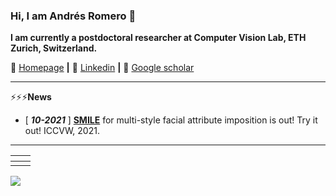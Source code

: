 ### Hi, I am Andrés Romero 🎃

**I am currently a postdoctoral researcher at Computer Vision Lab, ETH Zurich, Switzerland.**

🏡 [Homepage](https://afromero.co/) **|** 
👔 [Linkedin](https://www.linkedin.com/in/afromero/) **|** 
📰 [Google scholar](https://scholar.google.com.co/citations?user=k4m3LGIAAAAJ&hl)

<!--
**affromero/affromero** is a ✨ _special_ ✨ repository because its `README.md` (this file) appears on your GitHub profile.

Here are some ideas to get you started:

- 🔭 I’m currently working on ...
- 🌱 I’m currently learning ...
- 👯 I’m looking to collaborate on ...
- 🤔 I’m looking for help with ...
- 💬 Ask me about ...
- 📫 How to reach me: ...
- 😄 Pronouns: ...
- ⚡ Fun fact: ...
-->

------------

⚡⚡⚡**News**
- [ _**10-2021**_ ] **[SMILE](https://affromero.github.io/SMILE/)** for multi-style facial attribute imposition is out! Try it out! ICCVW, 2021.

------------
<!--
- **[SMILE](https://github.com/affromero/SMILE)**
- **[SMIT](https://github.com/BCV-Uniandes/SMIT)**
- **[AUNets](https://github.com/BCV-Uniandes/AUNets)**
- **[EmoNet](https://github.com/affromero/EmoNet)**
-->

| <a href="https://github.com/affromero/SMILE"><img src="https://github-readme-stats.vercel.app/api/pin/?username=affromero&repo=SMILE&cache_seconds=10&theme=default" alt=""  /></a>| <a href="https://github.com/BCV-Uniandes/SMIT"><img src="https://github-readme-stats.vercel.app/api/pin/?username=BCV-Uniandes&repo=SMIT&cache_seconds=10&theme=default" alt="" /></a>|
|:--:|:--:|
| <a href="https://github.com/BCV-Uniandes/AUNets"><img src="https://github-readme-stats.vercel.app/api/pin/?username=BCV-Uniandes&repo=AUNets&cache_seconds=10&theme=default" alt=""  /></a>| <a href="https://github.com/affromero/EmoNet"><img src="https://github-readme-stats.vercel.app/api/pin/?username=affromero&repo=EmoNet&cache_seconds=10&theme=default" alt="" /></a>|


![](https://github-readme-stats.vercel.app/api?username=affromero&show_icons=true&hide=contribs,issues&cache_seconds=86400&theme=default)




